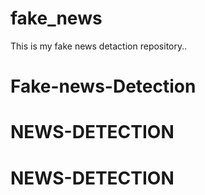 # fake_news
This is my fake news detaction repository..
# Fake-news-Detection
# NEWS-DETECTION
# NEWS-DETECTION
